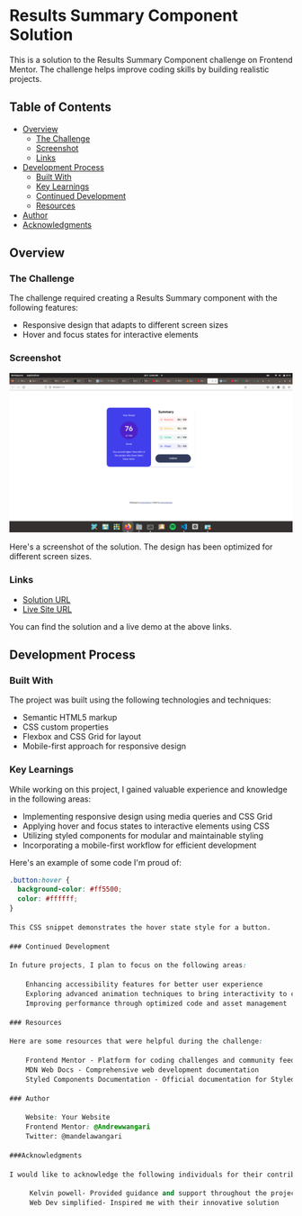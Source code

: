 # Results Summary Component Solution

This is a solution to the Results Summary Component challenge on Frontend Mentor. The challenge helps improve coding skills by building realistic projects.

## Table of Contents

- [Overview](#overview)
  - [The Challenge](#the-challenge)
  - [Screenshot](#screenshot)
  - [Links](#links)
- [Development Process](#development-process)
  - [Built With](#built-with)
  - [Key Learnings](#key-learnings)
  - [Continued Development](#continued-development)
  - [Resources](#resources)
- [Author](#author)
- [Acknowledgments](#acknowledgments)

## Overview

### The Challenge

The challenge required creating a Results Summary component with the following features:
- Responsive design that adapts to different screen sizes
- Hover and focus states for interactive elements

### Screenshot

![Screenshot](Screenshot%20from%202023-07-05%2011-06-55.png)

Here's a screenshot of the solution. The design has been optimized for different screen sizes.

### Links

- [Solution URL](https://www.frontendmentor.io/solutions/results-summary-component-solution-abcdef123456)
- [Live Site URL](https://www.example.com)

You can find the solution and a live demo at the above links.

## Development Process

### Built With

The project was built using the following technologies and techniques:
- Semantic HTML5 markup
- CSS custom properties
- Flexbox and CSS Grid for layout
- Mobile-first approach for responsive design



### Key Learnings

While working on this project, I gained valuable experience and knowledge in the following areas:
- Implementing responsive design using media queries and CSS Grid
- Applying hover and focus states to interactive elements using CSS
- Utilizing styled components for modular and maintainable styling
- Incorporating a mobile-first workflow for efficient development

Here's an example of some code I'm proud of:

```css
.button:hover {
  background-color: #ff5500;
  color: #ffffff;
}

This CSS snippet demonstrates the hover state style for a button.

### Continued Development

In future projects, I plan to focus on the following areas:

    Enhancing accessibility features for better user experience
    Exploring advanced animation techniques to bring interactivity to components
    Improving performance through optimized code and asset management

### Resources

Here are some resources that were helpful during the challenge:

    Frontend Mentor - Platform for coding challenges and community feedback
    MDN Web Docs - Comprehensive web development documentation
    Styled Components Documentation - Official documentation for Styled Components

### Author

    Website: Your Website
    Frontend Mentor: @Andrewwangari
    Twitter: @mandelawangari

###Acknowledgments

I would like to acknowledge the following individuals for their contributions and inspiration:

     Kelvin powell- Provided guidance and support throughout the project
     Web Dev simplified- Inspired me with their innovative solution
